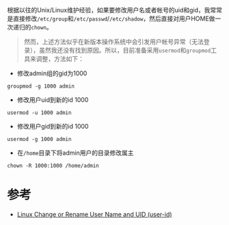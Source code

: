 根据以往的Unix/Linux维护经验，如果要修改用户名或者帐号的uid和gid，我常常是直接修改`/etc/group`和`/etc/passwd`/`/etc/shadow`，然后直接对用户HOME做一次递归的`chown`。

> 然而，上述方法似乎在新版本操作系统中会引发用户帐号异常（无法登录），虽然我还没有找到原因。所以，目前准备采用`usermod`和`groupmod`工具来调整，方法如下：

* 修改admin组的gid为1000

```
groupmod -g 1000 admin
```

* 修改用户uid到新的id 1000

```
usermod -u 1000 admin
```

* 修改用户gid到新的id 1000

```
usermod -g 1000 admin
```

* 在`/home`目录下将admin用户的目录修改属主

```
chown -R 1000:1000 /home/admin
```

# 参考

* [Linux Change or Rename User Name and UID (user-id)](https://www.cyberciti.biz/faq/howto-change-rename-user-name-id/)